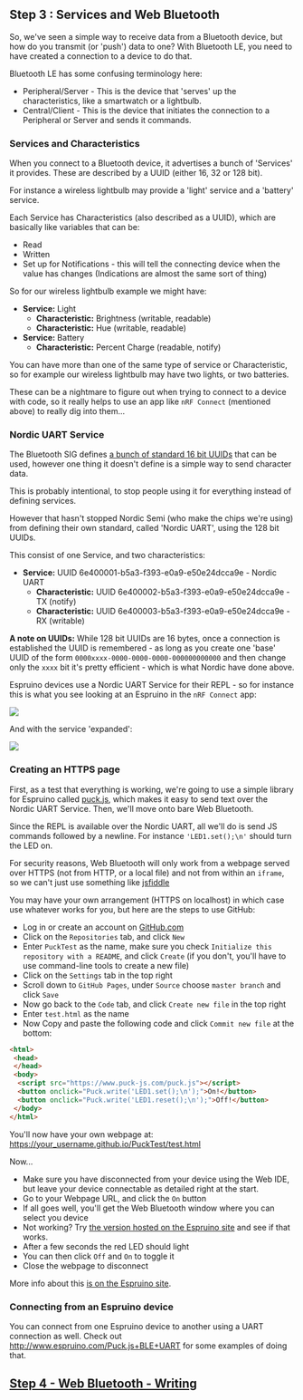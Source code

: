 ## Step 3 : Services and Web Bluetooth

So, we've seen a simple way to receive data from a Bluetooth device, but how
do you transmit (or 'push') data to one? With Bluetooth LE, you need to have
created a connection to a device to do that.

Bluetooth LE has some confusing terminology here:

* Peripheral/Server - This is the device that 'serves' up the characteristics,
like a smartwatch or a lightbulb.
* Central/Client - This is the device that initiates the connection to a Peripheral
or Server and sends it commands.


### Services and Characteristics

When you connect to a Bluetooth device, it advertises a bunch of 'Services' it
provides. These are described by a UUID (either 16, 32 or 128 bit).

For instance a wireless lightbulb may provide a 'light' service and a 'battery' service.

Each Service has Characteristics (also described as a UUID), which are basically like variables that can be:

* Read
* Written
* Set up for Notifications - this will tell the connecting device when the value has changes (Indications are almost the same sort of thing)

So for our wireless lightbulb example we might have:

* **Service:** Light
  * **Characteristic:** Brightness (writable, readable)
  * **Characteristic:** Hue (writable, readable)
* **Service:** Battery
  * **Characteristic:** Percent Charge (readable, notify)

You can have more than one of the same type of service or Characteristic, so
for example our wireless lightbulb may have two lights, or two batteries.

These can be a nightmare to figure out when trying to connect to a device with
code, so it really helps to use an app like `nRF Connect` (mentioned above)
to really dig into them...

### Nordic UART Service

The Bluetooth SIG defines [a bunch of standard 16 bit UUIDs](https://www.bluetooth.com/specifications/gatt/services)
that can be used, however one thing it doesn't define is a simple way to send
character data.

This is probably intentional, to stop people using it for everything instead
of defining services.

However that hasn't stopped Nordic Semi (who make the chips we're using) from
defining their own standard, called 'Nordic UART', using the 128 bit UUIDs.

This consist of one Service, and two characteristics:

* **Service:** UUID 6e400001-b5a3-f393-e0a9-e50e24dcca9e - Nordic UART
  * **Characteristic:** UUID 6e400002-b5a3-f393-e0a9-e50e24dcca9e - TX (notify)
  * **Characteristic:** UUID 6e400003-b5a3-f393-e0a9-e50e24dcca9e - RX (writable)

**A note on UUIDs:** While 128 bit UUIDs are 16 bytes, once a connection is established
the UUID is remembered - as long as you create one 'base' UUID of the form
`0000xxxx-0000-0000-0000-000000000000` and then change only the `xxxx` bit
it's pretty efficient - which is what Nordic have done above.

Espruino devices use a Nordic UART Service for their REPL - so
for instance this is what you see looking at an Espruino in the `nRF Connect` app:

![](img/nrfconnect_uart.png)

And with the service 'expanded':

![](img/nrfconnect_uart2.png)


### Creating an HTTPS page

First, as a test that everything is working, we're going to use a simple library for Espruino called
[puck.js](http://www.espruino.com/Puck.js+Web+Bluetooth), which makes it easy to send text over the
Nordic UART Service. Then, we'll move onto bare Web Bluetooth.

Since the REPL is available over the Nordic UART, all we'll do is send JS
commands followed by a newline. For instance `'LED1.set();\n'` should turn
the LED on.

For security reasons, Web Bluetooth will only work from a webpage served over HTTPS (not from HTTP,
or a local file) and not from within an `iframe`, so we can't just use something
like [jsfiddle](https://jsfiddle.net/)

You may have your own arrangement (HTTPS on localhost) in which case use
whatever works for you, but here are the steps to use GitHub:

* Log in or create an account on [GitHub.com](https://github.com)
* Click on the `Repositories` tab, and click `New`
* Enter `PuckTest` as the name, make sure you check `Initialize this repository with a README`,
and click `Create` (if you don't, you'll have to use command-line tools to create a new file)
* Click on the `Settings` tab in the top right
* Scroll down to `GitHub Pages`, under `Source` choose `master branch` and click `Save`
* Now go back to the `Code` tab, and click `Create new file` in the top right
* Enter `test.html` as the name
* Now Copy and paste the following code and click `Commit new file` at the bottom:

```HTML
<html>
 <head>
 </head>
 <body>
  <script src="https://www.puck-js.com/puck.js"></script>
  <button onclick="Puck.write('LED1.set();\n');">On!</button>
  <button onclick="Puck.write('LED1.reset();\n');">Off!</button>
 </body>
</html>
```

You'll now have your own webpage at: https://your_username.github.io/PuckTest/test.html

Now...

* Make sure you have disconnected from your device using the Web IDE, but
leave your device connectable as detailed right at the start.
* Go to your Webpage URL, and click the `On` button
* If all goes well, you'll get  the Web Bluetooth window where you can select
you device
* Not working? Try [the version hosted on the Espruino site](https://www.espruino.com/try.php?page=Puck.js+Web+Bluetooth&n=0)
and see if that works.
* After a few seconds the red LED should light
* You can then click `Off` and `On` to toggle it
* Close the webpage to disconnect

More info about this [is on the Espruino site](http://www.espruino.com/Puck.js+Web+Bluetooth).


### Connecting from an Espruino device

You can connect from one Espruino device to another using a UART connection
as well. Check out http://www.espruino.com/Puck.js+BLE+UART for some
examples of doing that.


## [Step 4 - Web Bluetooth - Writing](step4.md)
